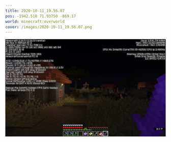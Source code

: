 ```yaml
---
title: 2020-10-11_19.56.07
pos: -1942.518 71.93750 -869.17
world: minecraft:overworld
cover: /images/2020-10-11_19.56.07.png
---
```


![](/images/2020-10-11_19.56.07.png)
